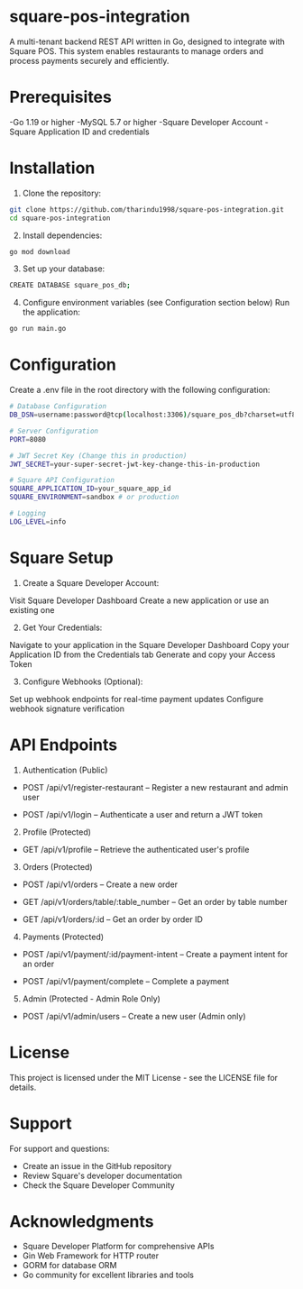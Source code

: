 # square-pos-integration
A multi-tenant backend REST API written in Go, designed to integrate with Square POS. This system enables restaurants to manage orders and process payments securely and efficiently.

# Prerequisites

-Go 1.19 or higher
-MySQL 5.7 or higher
-Square Developer Account
-Square Application ID and credentials

# Installation

1. Clone the repository:

~~~bash  
git clone https://github.com/tharindu1998/square-pos-integration.git
cd square-pos-integration
~~~

2. Install dependencies:

~~~bash  
go mod download
~~~

3. Set up your database:

~~~bash  
CREATE DATABASE square_pos_db;
~~~

4. Configure environment variables (see Configuration section below)
Run the application:

~~~bash  
go run main.go
~~~

# Configuration

Create a .env file in the root directory with the following configuration:

~~~bash  
# Database Configuration
DB_DSN=username:password@tcp(localhost:3306)/square_pos_db?charset=utf8mb4&parseTime=True&loc=Local

# Server Configuration
PORT=8080

# JWT Secret Key (Change this in production)
JWT_SECRET=your-super-secret-jwt-key-change-this-in-production

# Square API Configuration
SQUARE_APPLICATION_ID=your_square_app_id
SQUARE_ENVIRONMENT=sandbox # or production

# Logging
LOG_LEVEL=info
~~~

# Square Setup

1. Create a Square Developer Account:

Visit Square Developer Dashboard
Create a new application or use an existing one


2. Get Your Credentials:

Navigate to your application in the Square Developer Dashboard
Copy your Application ID from the Credentials tab
Generate and copy your Access Token


3. Configure Webhooks (Optional):

Set up webhook endpoints for real-time payment updates
Configure webhook signature verification

# API Endpoints

1. Authentication (Public)
- POST /api/v1/register-restaurant – Register a new restaurant and admin user

- POST /api/v1/login – Authenticate a user and return a JWT token

2. Profile (Protected)
- GET /api/v1/profile – Retrieve the authenticated user's profile

3. Orders (Protected)
- POST /api/v1/orders – Create a new order

- GET /api/v1/orders/table/:table_number – Get an order by table number

- GET /api/v1/orders/:id – Get an order by order ID

4. Payments (Protected)
- POST /api/v1/payment/:id/payment-intent – Create a payment intent for an order

- POST /api/v1/payment/complete – Complete a payment

5. Admin (Protected - Admin Role Only)
- POST /api/v1/admin/users – Create a new user (Admin only)

# License
This project is licensed under the MIT License - see the LICENSE file for details.
# Support
For support and questions:

- Create an issue in the GitHub repository
- Review Square's developer documentation
- Check the Square Developer Community

# Acknowledgments

- Square Developer Platform for comprehensive APIs
- Gin Web Framework for HTTP router
- GORM for database ORM
- Go community for excellent libraries and tools


